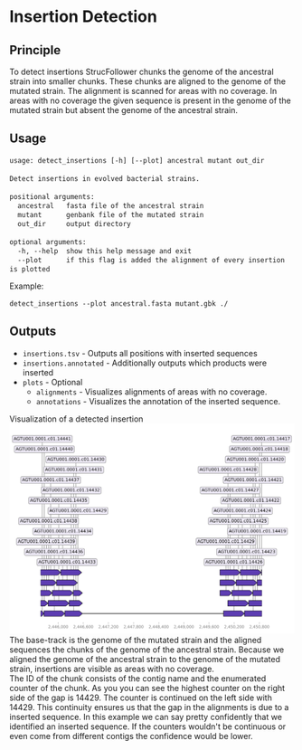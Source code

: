 # Insertion Detection

## Principle

To detect insertions StrucFollower chunks the genome of the ancestral strain into smaller chunks. These chunks are aligned to the genome of the mutated strain. The alignment is scanned for areas with no coverage. In areas with no coverage the given sequence is present in the genome of the mutated strain but absent the genome of the ancestral strain.

## Usage

```
usage: detect_insertions [-h] [--plot] ancestral mutant out_dir

Detect insertions in evolved bacterial strains.

positional arguments:
  ancestral   fasta file of the ancestral strain
  mutant      genbank file of the mutated strain
  out_dir     output directory

optional arguments:
  -h, --help  show this help message and exit
  --plot      if this flag is added the alignment of every insertion is plotted
```

Example:
```
detect_insertions --plot ancestral.fasta mutant.gbk ./
```

## Outputs

* `insertions.tsv` - Outputs all positions with inserted sequences
* `insertions.annotated` - Additionally outputs which products were inserted
* `plots` - Optional
    * `alignments` - Visualizes alignments of areas with no coverage. 
    * `annotations` - Visualizes the annotation of the inserted sequence.

Visualization of a detected insertion
![insertion](insertion.png)
The base-track is the genome of the mutated strain and the aligned sequences the chunks of the genome of the ancestral strain.
Because we aligned the genome of the ancestral strain to the genome of the mutated strain, insertions are visible as areas with no coverage.  
The ID of the chunk consists of the contig name and the enumerated counter of the chunk. As you you can see the highest counter on the right side of the gap is 14429. The counter is continued on the left side with 14429. This continuity ensures us that the gap in the alignments is due to a inserted sequence. In this example we can say pretty confidently that we identified an inserted sequence. If the counters wouldn't be continuous or even come from different contigs the confidence would be lower.